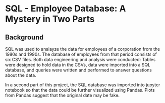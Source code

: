 # SQL - Employee Database: A Mystery in Two Parts


## Background

SQL was used to analayze the data for employees of a corporation from the 1980s and 1990s. The database of employees from that period consists of six CSV files. Both data engineering and analysis were conducted: Tables were designed to hold data in the CSVs, data were imported into a SQL database, and queries were written and performed to answer questions about the data.

In a second part of this project, the SQL database was imported into jupyter notebook so that the data could be further visualized using Pandas. Plots from Pandas suggest that the original date may be fake.

